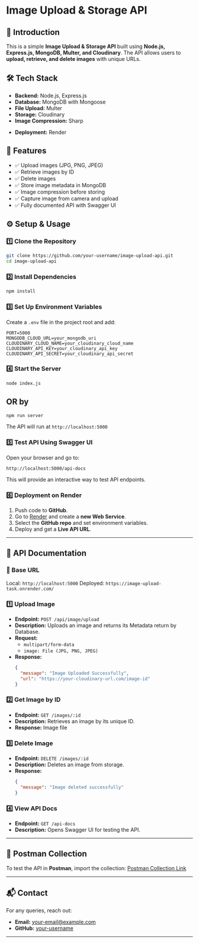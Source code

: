 # Image Upload & Storage API

## 🚀 Introduction

This is a simple **Image Upload & Storage API** built using **Node.js, Express.js, MongoDB, Multer, and Cloudinary**. The API allows users to **upload, retrieve, and delete images** with unique URLs.

## 🛠️ Tech Stack

- **Backend:** Node.js, Express.js
- **Database:** MongoDB with Mongoose
- **File Upload:** Multer
- **Storage:** Cloudinary
- **Image Compression:** Sharp
<!-- - **API Documentation:** Swagger UI -->
- **Deployment:** Render

## 📌 Features

- ✅ Upload images (JPG, PNG, JPEG)
- ✅ Retrieve images by ID
- ✅ Delete images
- ✅ Store image metadata in MongoDB
- ✅ Image compression before storing
- ✅ Capture image from camera and upload
- ✅ Fully documented API with Swagger UI

## ⚙️ Setup & Usage

### 1️⃣ Clone the Repository

```sh
git clone https://github.com/your-username/image-upload-api.git
cd image-upload-api
```

### 2️⃣ Install Dependencies

```sh
npm install
```

### 3️⃣ Set Up Environment Variables

Create a `.env` file in the project root and add:

```env
PORT=5000
MONGODB_CLOUD_URL=your_mongodb_uri
CLOUDINARY_CLOUD_NAME=your_cloudinary_cloud_name
CLOUDINARY_API_KEY=your_cloudinary_api_key
CLOUDINARY_API_SECRET=your_cloudinary_api_secret
```

### 4️⃣ Start the Server

```sh
node index.js
```

## OR by

```sh
npm run server
```

The API will run at `http://localhost:5000`

### 5️⃣ Test API Using Swagger UI

Open your browser and go to:

```
http://localhost:5000/api-docs
```

This will provide an interactive way to test API endpoints.

### 6️⃣ Deployment on Render

1. Push code to **GitHub**.
2. Go to [Render](https://render.com/) and create a **new Web Service**.
3. Select the **GitHub repo** and set environment variables.
4. Deploy and get a **Live API URL**.

---

## 📜 API Documentation

### 🔹 Base URL

Local: `http://localhost:5000`
Deployed: `https://image-upload-task.onrender.com/`

### 1️⃣ **Upload Image**

- **Endpoint:** `POST /api/image/upload`
- **Description:** Uploads an image and returns its Metadata return by Database.
- **Request:**
  - `multipart/form-data`
  - `image: File (JPG, PNG, JPEG)`
- **Response:**
  ```json
  {
    "message": "Image Uploaded Successfully",
    "url": "https://your-cloudinary-url.com/image-id"
  }
  ```

### 2️⃣ **Get Image by ID**

- **Endpoint:** `GET /images/:id`
- **Description:** Retrieves an image by its unique ID.
- **Response:** Image file

### 3️⃣ **Delete Image**

- **Endpoint:** `DELETE /images/:id`
- **Description:** Deletes an image from storage.
- **Response:**
  ```json
  {
    "message": "Image deleted successfully"
  }
  ```

### 4️⃣ **View API Docs**

- **Endpoint:** `GET /api-docs`
- **Description:** Opens Swagger UI for testing the API.

---

## 📌 Postman Collection

To test the API in **Postman**, import the collection: [Postman Collection Link](#)

---

## 📬 Contact

For any queries, reach out:

- **Email:** your-email@example.com
- **GitHub:** [your-username](https://github.com/your-username)

---
